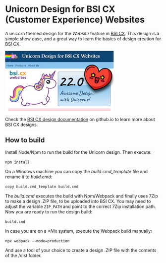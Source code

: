 # Unicorn Design for BSI CX (Customer Experience) Websites
A unicorn themed design for the *Website* feature in [BSI CX](https://www.bsi-software.com/en/cx). This design is a simple show case, and a great way to learn the basics of design creation for BSI CX.

![Preview image](design-preview.png?raw=true)

Check the [BSI CX design documentation](https://bsi-software.github.io/bsi-cx-docs/) on github.io to learn more about BSI CX designs.

## How to build
Install Node/Npm to run the build for the Unicorn design. Then execute:

  `npm install`

On a Windows machine you can copy the _build.cmd_template_ file and rename it to _build.cmd_:

  `copy build.cmd_template build.cmd`

The _build.cmd_ executes the build with Npm/Webpack and finally uses 7Zip to make a design .ZIP file, to be uploaded into BSI CX. You may need to adjust the variable `ZIP_PATH` and point to the correct 7Zip installation path. Now you are ready to run the design build:

  `build.cmd`

In case you are on a _*Nix_ system, execute the Webpack build manually:

  `npx webpack --mode=production`

And use a tool of your choice to create a design .ZIP file with the contents of the /dist folder.
